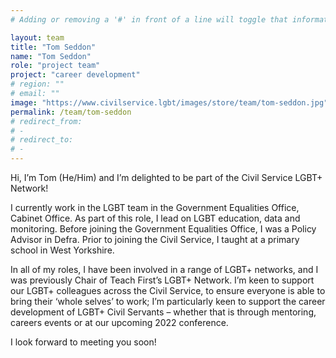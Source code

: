```yaml
---
# Adding or removing a '#' in front of a line will toggle that information off and on from being processed. 

layout: team
title: "Tom Seddon"
name: "Tom Seddon"
role: "project team"
project: "career development"
# region: ""
# email: ""
image: "https://www.civilservice.lgbt/images/store/team/tom-seddon.jpg"
permalink: /team/tom-seddon
# redirect_from: 
# - 
# redirect_to: 
# - 
---
```


Hi, I’m Tom (He/Him) and I’m delighted to be part of the Civil Service LGBT+ Network!

I currently work in the LGBT team in the Government Equalities Office, Cabinet Office. As part of this role, I lead on LGBT education, data and monitoring. Before joining the Government Equalities Office, I was a Policy Advisor in Defra. Prior to joining the Civil Service, I taught at a primary school in West Yorkshire.

In all of my roles, I have been involved in a range of LGBT+ networks, and I was previously Chair of Teach First’s LGBT+ Network. I’m keen to support our LGBT+ colleagues across the Civil Service, to ensure everyone is able to bring their ‘whole selves’ to work; I’m particularly keen to support the career development of LGBT+ Civil Servants – whether that is through mentoring, careers events or at our upcoming 2022 conference.

I look forward to meeting you soon!
